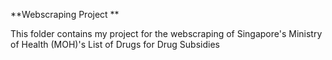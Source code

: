 **Webscraping Project **

This folder contains my project for the webscraping of Singapore's Ministry of Health (MOH)'s List of Drugs for Drug Subsidies
